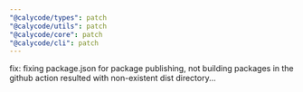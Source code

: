 ```yaml
---
"@calycode/types": patch
"@calycode/utils": patch
"@calycode/core": patch
"@calycode/cli": patch
---
```


fix: fixing package.json for package publishing, not building packages in the github action resulted with non-existent dist directory...
